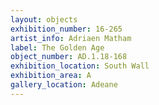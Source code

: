 ```yaml
---
layout: objects
exhibition_number: 16-265
artist_info: Adriaen Matham
label: The Golden Age
object_number: AD.1.18-168
exhibition_location: South Wall
exhibition_area: A
gallery_location: Adeane
---
```

